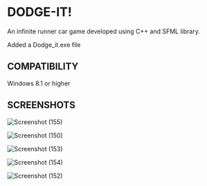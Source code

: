 # DODGE-IT!

An infinite runner car game developed using C++ and SFML library.

Added a Dodge_it.exe file

## COMPATIBILITY

Windows 8.1 or higher

## SCREENSHOTS

![Screenshot (155)](https://github.com/srmu2001/Sreerag-s-Portfolio/assets/158417071/364253c9-c0aa-4c03-a624-d2cc516d64b0)

![Screenshot (150)](https://github.com/srmu2001/Sreerag-s-Portfolio/assets/158417071/3e7e13da-4dbb-4d8f-aefd-65adaf13130e)

![Screenshot (153)](https://github.com/srmu2001/Sreerag-s-Portfolio/assets/158417071/3304a798-754f-4d32-854a-2b286140d0f9)

![Screenshot (154)](https://github.com/srmu2001/Sreerag-s-Portfolio/assets/158417071/352f2f3a-1af4-485a-82bf-6d388ff03c3d)

![Screenshot (152)](https://github.com/srmu2001/Sreerag-s-Portfolio/assets/158417071/46bb136c-6857-43a5-a178-e58de147b1ac)
